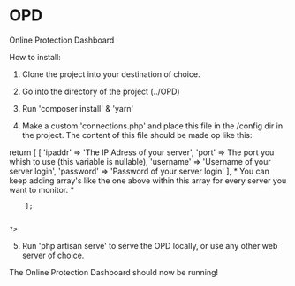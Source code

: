 # OPD
Online Protection Dashboard

How to install:

1. Clone the project into your destination of choice.

2. Go into the directory of the project (../OPD)

3. Run 'composer install' & 'yarn'

4. Make a custom 'connections.php' and place this file in the /config dir in the project.
    The content of this file should be made op like this:
        
    <?php

return [
        [
            'ipaddr' => 'The IP Adress of your server',
            'port' => The port you whish to use (this variable is nullable),
            'username' => 'Username of your server login',
            'password' => 'Password of your server login'
        ],
    * You can keep adding array's like the one above within this array for every server you want to monitor. *

        ];


    ?>

5. Run 'php artisan serve' to serve the OPD locally, or use any other web server of choice.

The Online Protection Dashboard should now be running!
